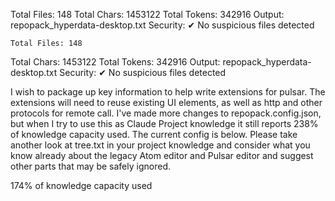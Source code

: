 Total Files: 148
 Total Chars: 1453122
Total Tokens: 342916
      Output: repopack_hyperdata-desktop.txt
    Security: ✔ No suspicious files detected

    Total Files: 148
 Total Chars: 1453122
Total Tokens: 342916
      Output: repopack_hyperdata-desktop.txt
    Security: ✔ No suspicious files detected

I wish to package up key information to help write extensions for pulsar. The extensions will need to reuse existing UI elements, as well as http and other protocols for remote call. I've made more changes to repopack.config.json, but when I try to use this as Claude Project knowledge it still reports 238% of knowledge capacity used. The current config is below. Please take another look at tree.txt in your project knowledge and consider what you know already about the legacy Atom editor and Pulsar editor and suggest other parts that may be safely ignored.

174% of knowledge capacity used

